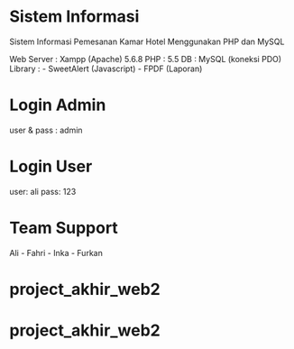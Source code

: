 # Sistem Informasi
Sistem Informasi Pemesanan Kamar Hotel Menggunakan PHP dan MySQL

Web Server : Xampp (Apache) 5.6.8
PHP : 5.5
DB : MySQL (koneksi PDO)
Library : - SweetAlert (Javascript) - FPDF (Laporan)

# Login Admin
  user & pass : admin
# Login User
  user: ali
  pass: 123
# Team Support
  Ali - Fahri - Inka - Furkan
# project_akhir_web2
# project_akhir_web2
